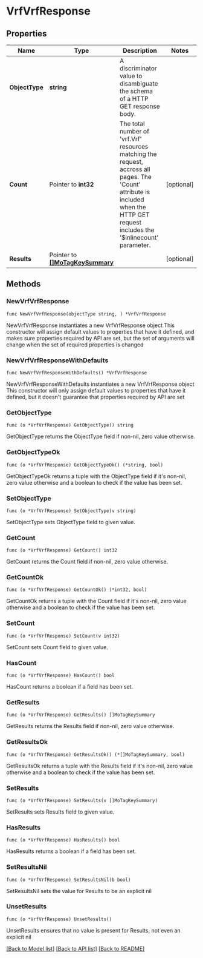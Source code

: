 # VrfVrfResponse

## Properties

Name | Type | Description | Notes
------------ | ------------- | ------------- | -------------
**ObjectType** | **string** | A discriminator value to disambiguate the schema of a HTTP GET response body. | 
**Count** | Pointer to **int32** | The total number of &#39;vrf.Vrf&#39; resources matching the request, accross all pages. The &#39;Count&#39; attribute is included when the HTTP GET request includes the &#39;$inlinecount&#39; parameter. | [optional] 
**Results** | Pointer to [**[]MoTagKeySummary**](mo.TagKeySummary.md) |  | [optional] 

## Methods

### NewVrfVrfResponse

`func NewVrfVrfResponse(objectType string, ) *VrfVrfResponse`

NewVrfVrfResponse instantiates a new VrfVrfResponse object
This constructor will assign default values to properties that have it defined,
and makes sure properties required by API are set, but the set of arguments
will change when the set of required properties is changed

### NewVrfVrfResponseWithDefaults

`func NewVrfVrfResponseWithDefaults() *VrfVrfResponse`

NewVrfVrfResponseWithDefaults instantiates a new VrfVrfResponse object
This constructor will only assign default values to properties that have it defined,
but it doesn't guarantee that properties required by API are set

### GetObjectType

`func (o *VrfVrfResponse) GetObjectType() string`

GetObjectType returns the ObjectType field if non-nil, zero value otherwise.

### GetObjectTypeOk

`func (o *VrfVrfResponse) GetObjectTypeOk() (*string, bool)`

GetObjectTypeOk returns a tuple with the ObjectType field if it's non-nil, zero value otherwise
and a boolean to check if the value has been set.

### SetObjectType

`func (o *VrfVrfResponse) SetObjectType(v string)`

SetObjectType sets ObjectType field to given value.


### GetCount

`func (o *VrfVrfResponse) GetCount() int32`

GetCount returns the Count field if non-nil, zero value otherwise.

### GetCountOk

`func (o *VrfVrfResponse) GetCountOk() (*int32, bool)`

GetCountOk returns a tuple with the Count field if it's non-nil, zero value otherwise
and a boolean to check if the value has been set.

### SetCount

`func (o *VrfVrfResponse) SetCount(v int32)`

SetCount sets Count field to given value.

### HasCount

`func (o *VrfVrfResponse) HasCount() bool`

HasCount returns a boolean if a field has been set.

### GetResults

`func (o *VrfVrfResponse) GetResults() []MoTagKeySummary`

GetResults returns the Results field if non-nil, zero value otherwise.

### GetResultsOk

`func (o *VrfVrfResponse) GetResultsOk() (*[]MoTagKeySummary, bool)`

GetResultsOk returns a tuple with the Results field if it's non-nil, zero value otherwise
and a boolean to check if the value has been set.

### SetResults

`func (o *VrfVrfResponse) SetResults(v []MoTagKeySummary)`

SetResults sets Results field to given value.

### HasResults

`func (o *VrfVrfResponse) HasResults() bool`

HasResults returns a boolean if a field has been set.

### SetResultsNil

`func (o *VrfVrfResponse) SetResultsNil(b bool)`

 SetResultsNil sets the value for Results to be an explicit nil

### UnsetResults
`func (o *VrfVrfResponse) UnsetResults()`

UnsetResults ensures that no value is present for Results, not even an explicit nil

[[Back to Model list]](../README.md#documentation-for-models) [[Back to API list]](../README.md#documentation-for-api-endpoints) [[Back to README]](../README.md)


